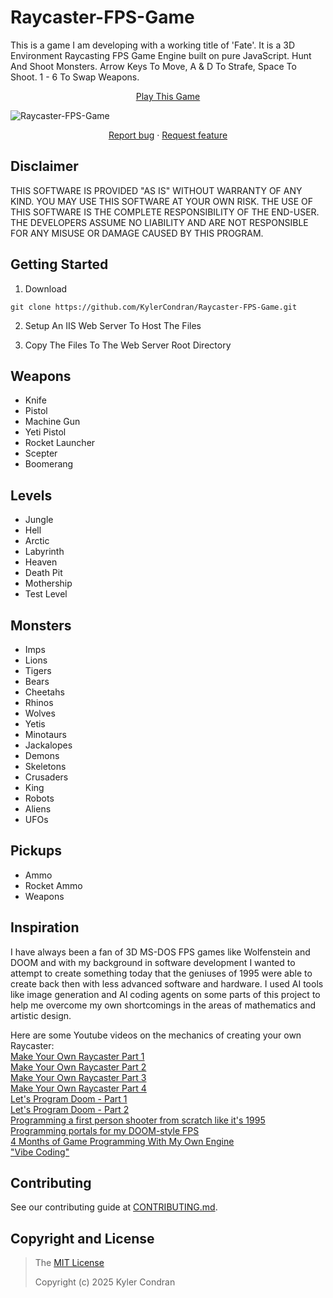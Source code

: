 # Raycaster-FPS-Game

This is a game I am developing with a working title of 'Fate'. It is a 3D Environment Raycasting FPS Game Engine built on pure JavaScript. Hunt And Shoot Monsters. Arrow Keys To Move, A & D To Strafe, Space To Shoot. 1 - 6 To Swap Weapons.

<p align="center">
  <a href="https://kylercondran.github.io/Raycaster-FPS-Game/Raycaster-FPS-Game/raycasting.html">Play This Game</a>
</p>

<img src="https://repository-images.githubusercontent.com/981807393/4cb9db2b-ae98-4ab3-abb3-62a6e15d6368" title="Raycaster-FPS-Game">

<p align="center">
  <a href="https://github.com/KylerCondran/Raycaster-FPS-Game/issues/new">Report bug</a>
  ·
  <a href="https://github.com/KylerCondran/Raycaster-FPS-Game/issues/new">Request feature</a>
</p>

## Disclaimer

THIS SOFTWARE IS PROVIDED "AS IS" WITHOUT WARRANTY OF ANY KIND. YOU MAY USE THIS SOFTWARE AT YOUR OWN RISK. THE USE OF THIS SOFTWARE IS THE COMPLETE RESPONSIBILITY OF THE END-USER. THE DEVELOPERS ASSUME NO LIABILITY AND ARE NOT RESPONSIBLE FOR ANY MISUSE OR DAMAGE CAUSED BY THIS PROGRAM.

## Getting Started

1. Download
```
git clone https://github.com/KylerCondran/Raycaster-FPS-Game.git
```
2. Setup An IIS Web Server To Host The Files
   
3. Copy The Files To The Web Server Root Directory

## Weapons

<ul>
  <li>Knife</li>
  <li>Pistol</li>
  <li>Machine Gun</li>
  <li>Yeti Pistol</li>
  <li>Rocket Launcher</li>
  <li>Scepter</li>
  <li>Boomerang</li>
</ul>

## Levels

<ul>
  <li>Jungle</li>
  <li>Hell</li> 
  <li>Arctic</li>
  <li>Labyrinth</li>
  <li>Heaven</li>
  <li>Death Pit</li>
  <li>Mothership</li>
  <li>Test Level</li>
</ul>

## Monsters

<ul>
  <li>Imps</li>
  <li>Lions</li>
  <li>Tigers</li>
  <li>Bears</li>
  <li>Cheetahs</li>
  <li>Rhinos</li>
  <li>Wolves</li>
  <li>Yetis</li>
  <li>Minotaurs</li>
  <li>Jackalopes</li>
  <li>Demons</li>
  <li>Skeletons</li>
  <li>Crusaders</li>
  <li>King</li>
  <li>Robots</li>
  <li>Aliens</li>
  <li>UFOs</li>
</ul>

## Pickups

<ul>
  <li>Ammo</li>
  <li>Rocket Ammo</li>
  <li>Weapons</li>
</ul>

## Inspiration

I have always been a fan of 3D MS-DOS FPS games like Wolfenstein and DOOM and with my background in software development I wanted to attempt to create something today that the geniuses of 1995 were able to create back then with less advanced software and hardware. I used AI tools like image generation and AI coding agents on some parts of this project to help me overcome my own shortcomings in the areas of mathematics and artistic design.

Here are some Youtube videos on the mechanics of creating your own Raycaster:<br />
<a href="https://www.youtube.com/watch?v=gYRrGTC7GtA">Make Your Own Raycaster Part 1</a><br />
<a href="https://www.youtube.com/watch?v=PC1RaETIx3Y">Make Your Own Raycaster Part 2</a><br />
<a href="https://www.youtube.com/watch?v=w0Bm4IA-Ii8">Make Your Own Raycaster Part 3</a><br />
<a href="https://www.youtube.com/watch?v=8j0gakEHJuI">Make Your Own Raycaster Part 4</a><br />
<a href="https://www.youtube.com/watch?v=huMO4VQEwPc">Let's Program Doom - Part 1</a><br />
<a href="https://www.youtube.com/watch?v=fRu8kjXvkdY">Let's Program Doom - Part 2</a><br />
<a href="https://www.youtube.com/watch?v=fSjc8vLMg8c">Programming a first person shooter from scratch like it's 1995</a><br />
<a href="https://www.youtube.com/watch?v=jlRdSdHD3Wg">Programming portals for my DOOM-style FPS</a><br />
<a href="https://www.youtube.com/watch?v=KyhrqbfEgfA">4 Months of Game Programming With My Own Engine</a><br />
<a href="https://www.youtube.com/watch?v=1OxBv9Q7Uxo">"Vibe Coding"</a><br />

## Contributing
See our contributing guide at [CONTRIBUTING.md](../master/CONTRIBUTING.md).

## Copyright and License
>The [MIT License](https://github.com/KylerCondran/Raycaster-FPS-Game/blob/master/LICENSE.txt)
>
>Copyright (c) 2025 Kyler Condran
